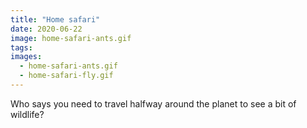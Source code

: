 ```yaml
---
title: "Home safari"
date: 2020-06-22
image: home-safari-ants.gif
tags:
images:
  - home-safari-ants.gif
  - home-safari-fly.gif
---
```


Who says you need to travel halfway around the planet to see a bit of wildlife?